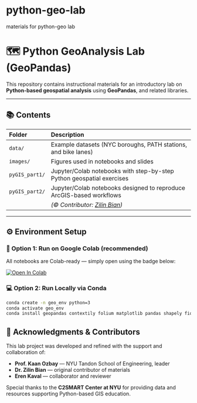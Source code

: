 # python-geo-lab
materials for  python-geo lab

# 🗺️ Python GeoAnalysis Lab (GeoPandas)

This repository contains instructional materials for an introductory lab on **Python-based geospatial analysis** using **GeoPandas**, and related libraries.  


---

## 📚 Contents

| Folder | Description |
|:--|:--|
| `data/` | Example datasets (NYC boroughs, PATH stations, and bike lanes) |
| `images/` | Figures used in notebooks and slides |
| `pyGIS_part1/` | Jupyter/Colab notebooks with step-by-step Python geospatial exercises |
| `pyGIS_part2/` | Jupyter/Colab notebooks designed to reproduce ArcGIS-based workflows |
|  | *(© Contributor: [Zilin Bian](https://zilinbian56.github.io/))* |

---

## ⚙️ Environment Setup

### 🧩 Option 1: Run on Google Colab (recommended)
All notebooks are Colab-ready — simply open using the badge below:

[![Open In Colab](https://colab.research.google.com/assets/colab-badge.svg)](https://colab.research.google.com/github/Zoey4222/python-geo-lab)

### 💻 Option 2: Run Locally via Conda

```bash
conda create -n geo_env python=3
conda activate geo_env
conda install geopandas contextily folium matplotlib pandas shapely fiona
```

## 🙏 Acknowledgments & Contributors

This lab project was developed and refined with the support and collaboration of:

- **Prof. Kaan Ozbay** — NYU Tandon School of Engineering, leader 
- **Dr. Zilin Bian** — original contributor of materials  
- **Eren Kaval** — collaborator and reviewer  

Special thanks to the **C2SMART Center at NYU** for providing data and resources supporting Python-based GIS education.
